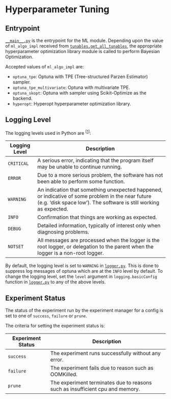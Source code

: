 # Hyperparameter Tuning

## Entrypoint

[`__main__.py`](./__main__.py) is the entrypoint for the ML module. Depending upon the value of `ml_algo_impl` received
from [`tunables.get_all_tunables`](./tunables.py), the appropriate hyperparameter optimization library module is called
to perform Bayesian Optimization.

Accepted values of `ml_algo_impl` are:
- `optuna_tpe`: Optuna with TPE (Tree-structured Parzen Estimator) sampler.
- `optuna_tpe_multivariate`: Optuna with multivariate TPE.
- `optuna_skopt`: Optuna with sampler using Scikit-Optimize as the backend.
- `hyperopt`: Hyperopt hyperparameter optimization library.

## Logging Level

The logging levels used in Python are <sup>[[1]]</sup>:

| Logging Level | Description                                                                                                                                                           |
|---------------|-----------------------------------------------------------------------------------------------------------------------------------------------------------------------|
| `CRITICAL`    | A serious error, indicating that the program itself may be unable to continue running.                                                                                |
| `ERROR`       | Due to a more serious problem, the software has not been able to perform some function.                                                                               |
| `WARNING`     | An indication that something unexpected happened, or indicative of some problem in the near future (e.g. ‘disk space low’). The software is still working as expected.|
| `INFO`        | Confirmation that things are working as expected.                                                                                                                     |
| `DEBUG`       | Detailed information, typically of interest only when diagnosing problems.                                                                                            |
| `NOTSET`      | All messages are processed when the logger is the root logger, or delegation to the parent when the logger is a non-root logger.                                      |

By default, the logging level is set to `WARNING` in [`logger.py`](./logger.py). This is done to suppress log messages
of optuna which are at the `INFO` level by default. To change the logging level, set the `level` argument in
`logging.basicConfig` function in [`logger.py`](./logger.py) to any of the above levels.

[1]: https://docs.python.org/3/howto/logging.html#when-to-use-logging

## Experiment Status

The status of the experiment run by the experiment manager for a config is set to one of `success`, `failure` or `prune`.

The criteria for setting the experiment status is:

| Experiment Status | Description                                                                   |
|-------------------|-------------------------------------------------------------------------------|
| `success`         | The experiment runs successfully without any error.                           |
| `failure`         | The experiment fails due to reason such as OOMKilled.                         |
| `prune`           | The experiment terminates due to reasons such as insufficient cpu and memory. |
